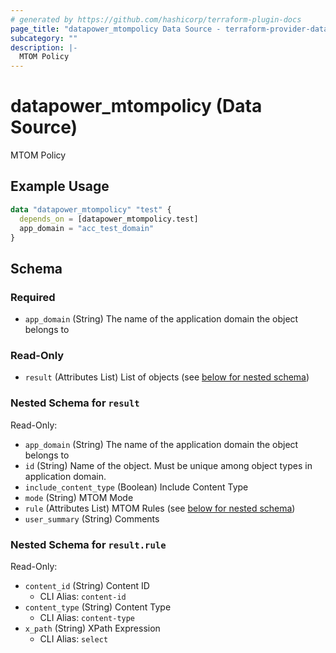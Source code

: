 ```yaml
---
# generated by https://github.com/hashicorp/terraform-plugin-docs
page_title: "datapower_mtompolicy Data Source - terraform-provider-datapower"
subcategory: ""
description: |-
  MTOM Policy
---
```


# datapower_mtompolicy (Data Source)

MTOM Policy

## Example Usage

```terraform
data "datapower_mtompolicy" "test" {
  depends_on = [datapower_mtompolicy.test]
  app_domain = "acc_test_domain"
}
```

<!-- schema generated by tfplugindocs -->
## Schema

### Required

- `app_domain` (String) The name of the application domain the object belongs to

### Read-Only

- `result` (Attributes List) List of objects (see [below for nested schema](#nestedatt--result))

<a id="nestedatt--result"></a>
### Nested Schema for `result`

Read-Only:

- `app_domain` (String) The name of the application domain the object belongs to
- `id` (String) Name of the object. Must be unique among object types in application domain.
- `include_content_type` (Boolean) Include Content Type
- `mode` (String) MTOM Mode
- `rule` (Attributes List) MTOM Rules (see [below for nested schema](#nestedatt--result--rule))
- `user_summary` (String) Comments

<a id="nestedatt--result--rule"></a>
### Nested Schema for `result.rule`

Read-Only:

- `content_id` (String) Content ID
  - CLI Alias: `content-id`
- `content_type` (String) Content Type
  - CLI Alias: `content-type`
- `x_path` (String) XPath Expression
  - CLI Alias: `select`
